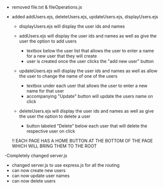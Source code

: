 - removed file.txt & fileOperations.js
  
- added addUsers.ejs, deleteUsers.ejs, updateUsers.ejs, displayUsers.ejs
  * displayUsers.ejs will display the user ids and names
    
  * addUsers.ejs will display the user ids and names as well as give the user the option to add users
    + textbox below the user list that allows the user to enter a name for a new user that they will create
    + user is created once the user clicks the "add new user" button
      
  * updateUsers.ejs will display the user ids and names as well as allow the user to change the name of one of the users
    + textbox under each user that allows the user to enter a new name for that user
    + accompanying "Update" button will update the users name on click
      
  * deleteUsers.ejs will display the user ids and names as well as give the user the option to delete a user
    + button labeled "Delete" below each user that will delete the respective user on click

  !! EACH PAGE HAS A HOME BUTTON AT THE BOTTOM OF THE PAGE WHICH WILL BRING THEM TO THE ROOT
      
-Completely changed server.js
  * changed server.js to use express.js for all the routing
  * can now create new users
  * can now update user names
  * can now delete users
